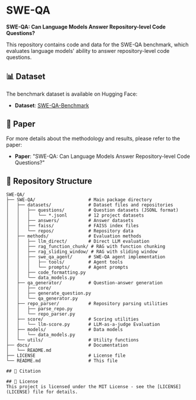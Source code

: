 # SWE-QA

**SWE-QA: Can Language Models Answer Repository-level Code Questions?**

This repository contains code and data for the SWE-QA benchmark, which evaluates language models' ability to answer repository-level code questions.

## 📊 Dataset

The benchmark dataset is available on Hugging Face:
- **Dataset**: [SWE-QA-Benchmark](https://huggingface.co/datasets/swe-qa/SWE-QA-Benchmark)

## 📖 Paper

For more details about the methodology and results, please refer to the paper:
- **Paper**: "SWE-QA: Can Language Models Answer Repository-level Code Questions?"

## 📁 Repository Structure

```
SWE-QA/
├── SWE-QA/                    # Main package directory
│   ├── datasets/              # Dataset files and repositories
│   │   ├── questions/         # Question datasets (JSONL format)
│   │   │   └── *.jsonl        # 12 project datasets
│   │   ├── answers/           # Answer datasets
│   │   ├── faiss/             # FAISS index files
│   │   └── repos/             # Repository data
│   ├── methods/               # Evaluation methods
│   │   ├── llm_direct/        # Direct LLM evaluation
│   │   ├── rag_function_chunk/ # RAG with function chunking
│   │   ├── rag_sliding_window/ # RAG with sliding window
│   │   ├── swe_qa_agent/      # SWE-QA agent implementation
│   │   │   ├── tools/         # Agent tools
│   │   │   └── prompts/       # Agent prompts
│   │   ├── code_formatting.py
│   │   └── data_models.py
│   ├── qa_generator/          # Question-answer generation
│   │   ├── core/
│   │   ├── generate_question.py
│   │   └── qa_generator.py
│   ├── repo_parser/           # Repository parsing utilities
│   │   ├── parse_repo.py
│   │   └── repo_parser.py
│   ├── score/                 # Scoring utilities
│   │   └── llm-score.py       # LLM-as-a-judge Evaluation
│   ├── models/                # Data models
│   │   └── data_models.py
│   └── utils/                 # Utility functions
├── docs/                      # Documentation
│   └── README.md
├── LICENSE                    # License file
└── README.md                  # This file

## 📝 Citation

## 📄 License
This project is licensed under the MIT License - see the [LICENSE](LICENSE) file for details.